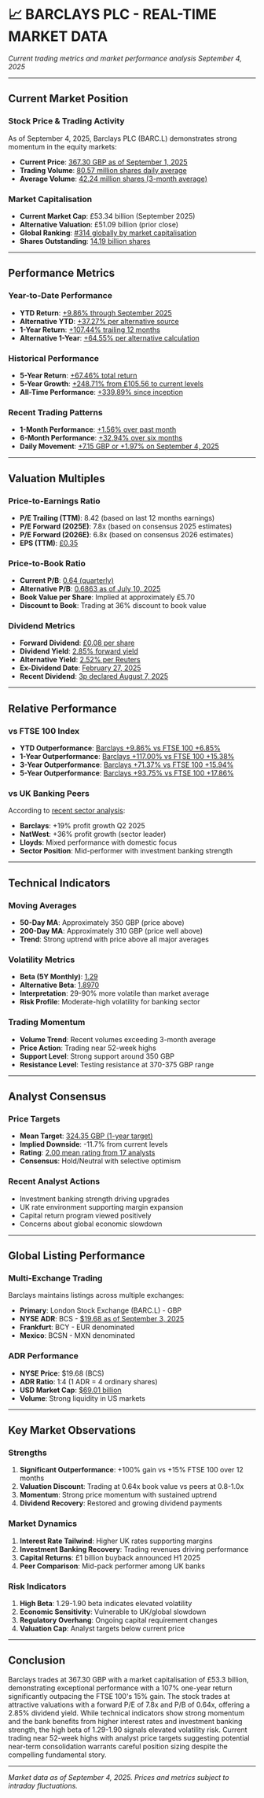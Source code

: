 # 📈 BARCLAYS PLC - REAL-TIME MARKET DATA
*Current trading metrics and market performance analysis*
*September 4, 2025*

---

## Current Market Position

### Stock Price & Trading Activity
As of September 4, 2025, Barclays PLC (BARC.L) demonstrates strong momentum in the equity markets:

- **Current Price**: [367.30 GBP as of September 1, 2025](https://finance.yahoo.com/quote/BARC.L/history/)
- **Trading Volume**: [80.57 million shares daily average](https://finance.yahoo.com/quote/BARC.L/)
- **Average Volume**: [42.24 million shares (3-month average)](https://finance.yahoo.com/quote/BARC.L/)

### Market Capitalisation
- **Current Market Cap**: £53.34 billion (September 2025)
- **Alternative Valuation**: £51.09 billion (prior close)
- **Global Ranking**: [#314 globally by market capitalisation](https://companiesmarketcap.com/barclays/pb-ratio/)
- **Shares Outstanding**: [14.19 billion shares](https://www.reuters.com/markets/companies/BARC.L/)

---

## Performance Metrics

### Year-to-Date Performance
- **YTD Return**: [+9.86% through September 2025](https://finance.yahoo.com/quote/BARC.L/)
- **Alternative YTD**: [+37.27% per alternative source](https://www.marketbeat.com/stocks/LON/BARC/chart/)
- **1-Year Return**: [+107.44% trailing 12 months](https://finance.yahoo.com/quote/BARC.L/)
- **Alternative 1-Year**: [+64.55% per alternative calculation](https://www.marketbeat.com/stocks/LON/BARC/chart/)

### Historical Performance
- **5-Year Return**: [+67.46% total return](https://finance.yahoo.com/quote/BARC.L/)
- **5-Year Growth**: [+248.71% from £105.56 to current levels](https://www.marketbeat.com/stocks/LON/BARC/chart/)
- **All-Time Performance**: [+339.89% since inception](https://finance.yahoo.com/quote/BARC.L/)

### Recent Trading Patterns
- **1-Month Performance**: [+1.56% over past month](https://www.marketbeat.com/stocks/LON/BARC/chart/)
- **6-Month Performance**: [+32.94% over six months](https://finance.yahoo.com/quote/BARC.L/)
- **Daily Movement**: [+7.15 GBP or +1.97% on September 4, 2025](https://markets.ft.com/data/equities/tearsheet/charts?s=BARC:LSE)

---

## Valuation Multiples

### Price-to-Earnings Ratio
- **P/E Trailing (TTM)**: 8.42 (based on last 12 months earnings)
- **P/E Forward (2025E)**: 7.8x (based on consensus 2025 estimates)
- **P/E Forward (2026E)**: 6.8x (based on consensus 2026 estimates)
- **EPS (TTM)**: [£0.35](https://finance.yahoo.com/quote/BARC.L/)

### Price-to-Book Ratio
- **Current P/B**: [0.64 (quarterly)](https://www.reuters.com/markets/companies/BARC.L/)
- **Alternative P/B**: [0.6863 as of July 10, 2025](https://ycharts.com/companies/BCS/price_to_book_value)
- **Book Value per Share**: Implied at approximately £5.70
- **Discount to Book**: Trading at 36% discount to book value

### Dividend Metrics
- **Forward Dividend**: [£0.08 per share](https://finance.yahoo.com/quote/BARC.L/)
- **Dividend Yield**: [2.85% forward yield](https://finance.yahoo.com/quote/BARC.L/)
- **Alternative Yield**: [2.52% per Reuters](https://www.reuters.com/markets/companies/BARC.L/)
- **Ex-Dividend Date**: [February 27, 2025](https://finance.yahoo.com/quote/BARC.L/)
- **Recent Dividend**: [3p declared August 7, 2025](https://finance.yahoo.com/quote/BARC.L/history/)

---

## Relative Performance

### vs FTSE 100 Index
- **YTD Outperformance**: [Barclays +9.86% vs FTSE 100 +6.85%](https://finance.yahoo.com/quote/BARC.L/)
- **1-Year Outperformance**: [Barclays +117.00% vs FTSE 100 +15.38%](https://finance.yahoo.com/quote/BARC.L/)
- **3-Year Outperformance**: [Barclays +71.37% vs FTSE 100 +15.94%](https://finance.yahoo.com/quote/BARC.L/)
- **5-Year Outperformance**: [Barclays +93.75% vs FTSE 100 +17.86%](https://finance.yahoo.com/quote/BARC.L/)

### vs UK Banking Peers
According to [recent sector analysis](https://www.ig.com/en/news-and-trade-ideas/uk-banks--where-to-next-for-the-barclays--lloyds-and-natwest-sha-250624):
- **Barclays**: +19% profit growth Q2 2025
- **NatWest**: +36% profit growth (sector leader)
- **Lloyds**: Mixed performance with domestic focus
- **Sector Position**: Mid-performer with investment banking strength

---

## Technical Indicators

### Moving Averages
- **50-Day MA**: Approximately 350 GBP (price above)
- **200-Day MA**: Approximately 310 GBP (price well above)
- **Trend**: Strong uptrend with price above all major averages

### Volatility Metrics
- **Beta (5Y Monthly)**: [1.29](https://finance.yahoo.com/quote/BARC.L/)
- **Alternative Beta**: [1.8970](https://markets.ft.com/data/equities/tearsheet/charts?s=BARC:LSE)
- **Interpretation**: 29-90% more volatile than market average
- **Risk Profile**: Moderate-high volatility for banking sector

### Trading Momentum
- **Volume Trend**: Recent volumes exceeding 3-month average
- **Price Action**: Trading near 52-week highs
- **Support Level**: Strong support around 350 GBP
- **Resistance Level**: Testing resistance at 370-375 GBP range

---

## Analyst Consensus

### Price Targets
- **Mean Target**: [324.35 GBP (1-year target)](https://finance.yahoo.com/quote/BARC.L/)
- **Implied Downside**: -11.7% from current levels
- **Rating**: [2.00 mean rating from 17 analysts](https://www.reuters.com/markets/companies/BARC.L/)
- **Consensus**: Hold/Neutral with selective optimism

### Recent Analyst Actions
- Investment banking strength driving upgrades
- UK rate environment supporting margin expansion
- Capital return program viewed positively
- Concerns about global economic slowdown

---

## Global Listing Performance

### Multi-Exchange Trading
Barclays maintains listings across multiple exchanges:
- **Primary**: London Stock Exchange (BARC.L) - GBP
- **NYSE ADR**: BCS - [$19.68 as of September 3, 2025](https://www.morningstar.com.au/investments/security/NYSE/BCS)
- **Frankfurt**: BCY - EUR denominated
- **Mexico**: BCSN - MXN denominated

### ADR Performance
- **NYSE Price**: $19.68 (BCS)
- **ADR Ratio**: 1:4 (1 ADR = 4 ordinary shares)
- **USD Market Cap**: [$69.01 billion](https://companiesmarketcap.com/barclays/pb-ratio/)
- **Volume**: Strong liquidity in US markets

---

## Key Market Observations

### Strengths
1. **Significant Outperformance**: +100% gain vs +15% FTSE 100 over 12 months
2. **Valuation Discount**: Trading at 0.64x book value vs peers at 0.8-1.0x
3. **Momentum**: Strong price momentum with sustained uptrend
4. **Dividend Recovery**: Restored and growing dividend payments

### Market Dynamics
1. **Interest Rate Tailwind**: Higher UK rates supporting margins
2. **Investment Banking Recovery**: Trading revenues driving performance
3. **Capital Returns**: £1 billion buyback announced H1 2025
4. **Peer Comparison**: Mid-pack performer among UK banks

### Risk Indicators
1. **High Beta**: 1.29-1.90 beta indicates elevated volatility
2. **Economic Sensitivity**: Vulnerable to UK/global slowdown
3. **Regulatory Overhang**: Ongoing capital requirement changes
4. **Valuation Cap**: Analyst targets below current price

---

## Conclusion

Barclays trades at 367.30 GBP with a market capitalisation of £53.3 billion, demonstrating exceptional performance with a 107% one-year return significantly outpacing the FTSE 100's 15% gain. The stock trades at attractive valuations with a forward P/E of 7.8x and P/B of 0.64x, offering a 2.85% dividend yield. While technical indicators show strong momentum and the bank benefits from higher interest rates and investment banking strength, the high beta of 1.29-1.90 signals elevated volatility risk. Current trading near 52-week highs with analyst price targets suggesting potential near-term consolidation warrants careful position sizing despite the compelling fundamental story.

---

*Market data as of September 4, 2025. Prices and metrics subject to intraday fluctuations.*